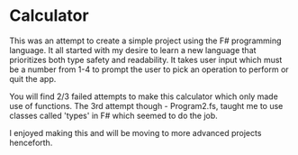 # Calculator
This was an attempt to create a simple project using the F# programming language. It all started with my desire to learn a new language that prioritizes both type safety and readability. It takes user input which must be a number from 1-4 to prompt the user to pick an operation to perform or quit the app.

You will find 2/3 failed attempts to make this calculator which only made use of functions. The 3rd attempt though - Program2.fs, taught me to use classes called 'types' in F# which seemed to do the job.

I enjoyed making this and will be moving to more advanced projects henceforth.
